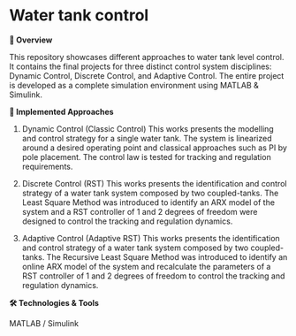 # Water tank control

**📝 Overview**

This repository showcases different approaches to water tank level control. It contains the final projects for three distinct control system disciplines: Dynamic Control, Discrete Control, and Adaptive Control. The entire project is developed as a complete simulation environment using MATLAB & Simulink.

**🚀 Implemented Approaches**

1. Dynamic Control (Classic Control)
This works presents the modelling and control strategy for a single water tank. The system is linearized around a desired operating point and classical approaches such as PI by pole placement. The control law is tested for tracking and regulation requirements. 

2. Discrete Control (RST)
This works presents the identification and control strategy of a water tank system composed by two coupled-tanks. The Least Square Method was introduced to identify an ARX model of the system and a RST controller of 1 and 2 degrees of freedom were designed to control the tracking and regulation dynamics.

3. Adaptive Control (Adaptive RST)
This works presents the identification and control strategy of a water tank system composed by two coupled-tanks. The Recursive Least Square Method was introduced to identify an online ARX model of the system and recalculate the parameters of a RST controller of 1 and 2 degrees of freedom to control the tracking and regulation dynamics.

**🛠️ Technologies & Tools**

MATLAB / Simulink
